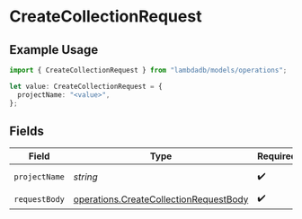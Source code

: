 # CreateCollectionRequest

## Example Usage

```typescript
import { CreateCollectionRequest } from "lambdadb/models/operations";

let value: CreateCollectionRequest = {
  projectName: "<value>",
};
```

## Fields

| Field                                                                                            | Type                                                                                             | Required                                                                                         | Description                                                                                      |
| ------------------------------------------------------------------------------------------------ | ------------------------------------------------------------------------------------------------ | ------------------------------------------------------------------------------------------------ | ------------------------------------------------------------------------------------------------ |
| `projectName`                                                                                    | *string*                                                                                         | :heavy_check_mark:                                                                               | Project name.                                                                                    |
| `requestBody`                                                                                    | [operations.CreateCollectionRequestBody](../../models/operations/createcollectionrequestbody.md) | :heavy_check_mark:                                                                               | N/A                                                                                              |